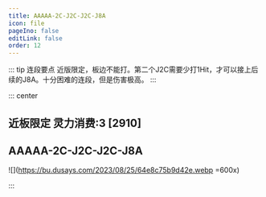 ```yaml
---
title: AAAAA-2C-J2C-J2C-J8A
icon: file
pageIno: false
editLink: false
order: 12
---
```


::: tip 连段要点
近版限定，板边不能打。第二个J2C需要少打1Hit，才可以接上后续的J8A。十分困难的连段，但是伤害极高。
:::

::: center
## **近板限定 灵力消费:3 [2910]**
## **AAAAA-2C-J2C-J2C-J8A**

![](https://bu.dusays.com/2023/08/25/64e8c75b9d42e.webp =600x)


:::
